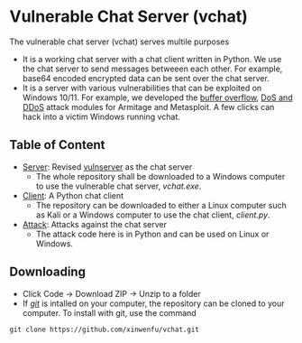 # Vulnerable Chat Server (vchat)

The vulnerable chat server (vchat) serves multile purposes
- It is a working chat server with a chat client written in Python. We use the chat server to send messages betweeen each other. For example, base64 encoded encrypted data can be sent over the chat server.
- It is a server with various vulnerabilities that can be exploited on Windows 10/11. For example, we developed the <a href="https://github.com/xinwenfu/Malware-Analysis/tree/main/MetasploitNewModule">buffer overflow<a/>, <a href="https://github.com/DaintyJet/TA-GenCyber-UML-2022/tree/main/Vulnserver-Modules">DoS and DDoS</a> attack modules for Armitage and Metasploit. A few clicks can hack into a victim Windows running vchat.

## Table of Content

* [Server](Server): Revised [vulnserver](http://thegreycorner.com/vulnserver.html) as the chat server
  - The whole repository shall be downloaded to a Windows computer to use the vulnerable chat server, *vchat.exe*.
* [Client](Client): A Python chat client
  - The repository can be downloaded to either a Linux computer such as Kali or a Windows computer to use the chat client, *client.py*.
* [Attack](Attack): Attacks against the chat server
  - The attack code here is in Python and can be used on Linux or Windows.

## Downloading

- Click Code -> Download ZIP -> Unzip to a folder
- If <a href="https://git-scm.com/">*git*</a> is intalled on your computer, the repository can be cloned to your computer. To install with git, use the command
```
git clone https://github.com/xinwenfu/vchat.git
```
